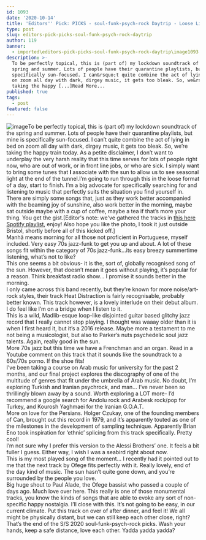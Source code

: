 ```yaml
---
id: 1093
date: '2020-10-14'
title: 'Editors'' Pick: PICKS - soul-funk-psych-rock Daytrip - Loose Lips'
type: post
slug: editors-pick-picks-soul-funk-psych-rock-daytrip
author: 119
banner:
  - imported\editors-pick-picks-soul-funk-psych-rock-daytrip\image1093.jpeg
description: >-
  To be perfectly topical, this is (part of) my lockdown soundtrack of the
  spring and summer. Lots of people have their quarantine playlists, but mine is
  specifically sun-focused. I can&rsquo;t quite combine the act of lying in bed
  on zoom all day with dark, dirgey music, it gets too bleak. So, we&rsquo;re
  taking the happy [...]Read More...
published: true
tags:
  - post
featured: false
---
```

![image](../imported\editors-pick-picks-soul-funk-psych-rock-daytrip\image1093.jpeg)To be perfectly topical, this is (part of) my lockdown soundtrack of the spring and summer. Lots of people have their quarantine playlists, but mine is specifically sun-focused. I can’t quite combine the act of lying in bed on zoom all day with dark, dirgey music, it gets too bleak. So, we’re taking the happy train today. As a petite disclaimer, I don’t want to underplay the very harsh reality that this time serves for lots of people right now, who are out of work, or in front line jobs, or who are sick. I simply want to bring some tunes that **I** associate with the sun to allow us to see seasonal light at the end of the tunnel.I’m going to run through this in the loose format of a day, start to finish. I’m a big advocate for specifically searching for and listening to music that perfectly suits the situation you find yourself in. There are simply some songs that, just as they work better accompanied with the beaming joy of sunshine, also work better in the morning, maybe sat outside maybe with a cup of coffee, maybe a tea if that’s more your thing. You get the gist.\[Editor's note: we've gathered the tracks in [this here Spotify playlist](https://open.spotify.com/playlist/5AvW3TrpYXh9mt5T9IucpT?si=hzJqkRdhT6i7DWuoo83wNw), enjoy! Also hope you like the photo, I took it just outside Bristol, shortly before all of this kicked off.\]  
Manhã means morning for all those not proficient in Portuguese, myself included. Very easy 70s jazz-funk to get you up and about. A lot of these songs fit within the category of 70s jazz-funk…its easy breezy summertime listening, what’s not to like?  
This one seems a bit obvious- it is the, sort of, globally recognised song of the sun. However, that doesn’t mean it goes without playing, it’s popular for a reason. Think breakfast radio show… I promise it sounds better in the morning.  
I only came across this band recently, but they’re known for more noise/art-rock styles, their track Heat Distraction is fairly recognisable, probably better known. This track however, is a lovely interlude on their debut album. I do feel like I’m on a bridge when I listen to it.  
This is a wild, Madlib-esque loop-like disjointed guitar based glitchy jazz record that I really cannot stop playing. I thought was waaay older than it is when I first heard it, but it’s a 2016 release. Maybe more a testament to me not being a musicologist, but also to Parker’s nuts psychedelic soul jazz talents. Again, really good in the sun.  
More 70s jazz but this time we have a Frenchman and an organ. Read in a Youtube comment on this track that it sounds like the soundtrack to a 60s/70s porno. If the shoe fits!  
I’ve been taking a course on Arab music for university for the past 2 months, and our final project explores the discography of one of the multitude of genres that fit under the umbrella of Arab music. No doubt, I’m exploring Turkish and Iranian psychrock, and man… I’ve never been so thrillingly blown away by a sound. Worth exploring a LOT more- I’d recommend a google search for Andolu rock and Arabesk rock/pop for Turkey, and Kourosh Yaghmaei for the Iranian G.O.A.T.  
More on love for the Persians. Holger Czukay, one of the founding members of Can, brought out this record in 1979, and it’s apparently touted as one of the milestones in the development of sampling technique. Apparently Brian Eno took inspiration for ‘ethnic’ splicing from this track specifically. Pretty cool!  
I’m not sure why I prefer this version to the Alessi Brothers’ one. It feels a bit fuller I guess. Either way, I wish I was a seabird right about now.  
This is my most played song of the moment… I recently had it pointed out to me that the next track by Ofege fits perfectly with it. Really lovely, end of the day kind of music. The sun hasn’t quite gone down, and you’re surrounded by the people you love.  
Big huge shout to Paul Alade, the Ofege bassist who passed a couple of days ago. Much love over here. This really is one of those monumental tracks, you know the kinds of songs that are able to evoke any sort of non-specific happy nostalgia. I’ll close with this. It’s not going to be easy, in our current climate. Put this track on over of after dinner, and feel it! We all might be physically distant, but we can still keep each other close, right?That’s the end of the S/S 2020 soul-funk-psych-rock picks. Wash your hands, keep a safe distance, love each other. Yadda yadda yadda?